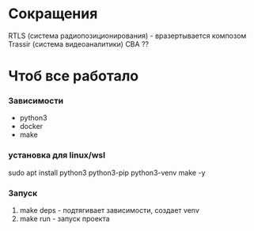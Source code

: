 # Сокращения

RTLS (система радиопозиционирования) - вразертывается композом
Trassir (система видеоаналитики)
CBA ??

# Чтоб все работало

### Зависимости

- python3
- docker
- make

### установка для linux/wsl

sudo apt install python3 python3-pip python3-venv make -y

### Запуск

1. make deps - подтягивает зависимости, создает venv
2. make run - запуск проекта
